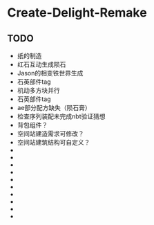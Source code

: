# Create-Delight-Remake

## TODO

- 纸的制造
- 红石互动生成陨石
- Jason的相变铁世界生成
- 石英部件tag
- 机动多方块并行
- 石英部件tag
- ae部分配方缺失（陨石膏）
- 检查序列装配未完成nbt验证猜想
- 背包组件？
- 空间站建造需求可修改？
- 空间站建筑结构可自定义？
- 
- 
- 
- 
- 
- 
- 
- 
- 
- 
